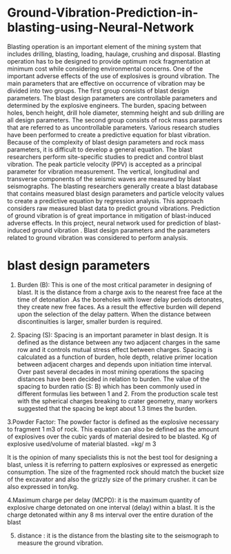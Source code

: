 # Ground-Vibration-Prediction-in-blasting-using-Neural-Network

Blasting operation is an important element of the mining system that includes drilling, blasting, loading, haulage, crushing and disposal. Blasting operation has to be designed to provide optimum rock fragmentation at minimum cost while considering environmental concerns. One of the important adverse effects of the use of explosives is ground vibration. The main parameters that are effective on occurrence of vibration may be divided into two groups. The first group consists of blast design parameters. The blast design parameters are controllable parameters and determined by the explosive engineers. The burden, spacing between holes, bench height, drill hole diameter, stemming height and sub drilling are all design parameters. The second group consists of rock mass parameters that are referred to as uncontrollable parameters. Various research studies have been performed to create a predictive equation for blast vibration. Because of the complexity of blast design parameters and rock mass parameters, it is difficult to develop a general equation. The blast researchers perform site-specific studies to predict and control blast vibration. The peak particle velocity (PPV) is accepted as a principal parameter for vibration measurement. The vertical, longitudinal and transverse components of the seismic waves are measured by blast seismographs. The blasting researchers generally create a blast database that contains measured blast design parameters and particle velocity values to create a predictive equation by regression analysis. This approach considers raw measured blast data to predict ground vibrations.
Prediction of ground vibration is of great importance in mitigation of blast-induced adverse effects. In this project, neural network used  for prediction of blast-induced ground vibration . Blast design parameters and the parameters related to ground vibration was considered to perform analysis. 

# blast design parameters
1. Burden (B): This is one of the most critical parameter in designing of blast. It is the distance from a charge axis to the nearest free face at the time of detonation .As the boreholes with lower delay periods detonates, they create new free faces. As a result the effective burden will depend upon the selection of the delay pattern. When the distance between discontinuities is larger, smaller burden is required.

2. Spacing (S): Spacing is an important parameter in blast design. It is defined as the distance between any two adjacent charges in the same row and it controls mutual stress effect between charges. Spacing is calculated as a function of burden, hole depth, relative primer location between adjacent charges and depends upon initiation time interval. Over past several decades in most mining operations the spacing distances have been decided in relation to burden. The value  of the spacing to burden ratio (S: B) which has been commonly used in different formulas lies between 1 and 2. From the production scale test with the spherical charges breaking to crater geometry, many workers suggested that the spacing be kept about 1.3 times the burden.
 
3.Powder Factor: The powder factor is defined as the explosive necessary to fragment 1 m3 of rock. This equation can also be defined as the amount of explosives over the cubic yards of material desired to be blasted.
                                             Kg of explosive used/volume of material blasted. =kg/ m 3
                                             
It is the opinion of many specialists this is not the best tool for designing a blast, unless it is referring to pattern explosives or expressed as energetic consumption. The size of the fragmented rock should match the bucket size of the excavator and also the grizzly size of the primary crusher. it can be also expressed in ton/kg.

4.Maximum charge per delay (MCPD): it is the maximum quantity of explosive charge detonated on one interval (delay) within a blast. It is the charge detonated within any 8 ms interval over the entire duration of the blast

5. distance : it is the distance from the blasting site to the seismograph to measure the ground vibration.

